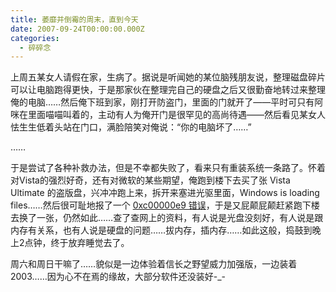 ```yaml
---
title: 萎靡并倒霉的周末，直到今天
date: 2007-09-24T00:00:00.000Z
categories:
  - 碎碎念
---
```

上周五某女人请假在家，生病了。据说是听闻她的某位脑残朋友说，整理磁盘碎片可以让电脑跑得更快，于是那家伙在整理完自己的硬盘之后又很勤奋地转过来整理俺的电脑……然后俺下班到家，刚打开防盗门，里面的门就开了——平时可只有阿咪在里面喵喵叫着的，主动有人为俺开门是很罕见的高尚待遇——然后看见某女人怯生生低着头站在门口，满脸陪笑对俺说：“你的电脑坏了……”

……

于是尝试了各种补救办法，但是不幸都失败了，看来只有重装系统一条路了。怀着对Vista的强烈好奇，还有对微软的某些期望，俺跑到楼下去买了张 Vista Ultimate 的盗版盘，兴冲冲跑上来，拆开来塞进光驱里面，Windows is loading files……然后很可耻地报了一个 [0xc00000e9 错误](http://www.google.cn/search?q=vista+0xc00000e9)，于是又屁颠屁颠赶紧跑下楼去换了一张，仍然如此……查了查网上的资料，有人说是光盘没刻好，有人说是跟内存有关系，也有人说是硬盘的问题……拔内存，插内存……如此这般，捣鼓到晚上2点钟，终于放弃睡觉去了。

周六和周日干嘛了……貌似是一边体验着信长之野望威力加强版，一边装着2003……因为心不在焉的缘故，大部分软件还没装好-\_-
